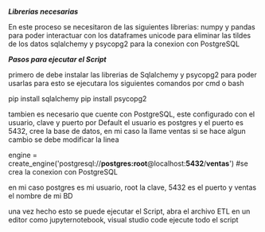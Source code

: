 ***Librerias necesarias***

En este proceso se necesitaron de las siguientes librerias:
numpy y pandas para poder interactuar con los dataframes
unicode para eliminar las tildes de los datos 
sqlalchemy y psycopg2 para la conexion con PostgreSQL

***Pasos para ejecutar el Script***

primero de debe instalar las librerias de Sqlalchemy y psycopg2 para poder usarlas
para esto se ejecutara los siguientes comandos por cmd o bash 

pip install sqlalchemy 
pip install psycopg2

tambien es necesario que cuente con PostgreSQL, este configurado con el usuario, clave y puerto
por Default el usuario es postgres y el puerto es 5432, cree la base de datos, en mi caso la llame ventas
si se hace algun cambio se debe modificar la linea 

engine = create_engine('postgresql://**postgres:root**@localhost:**5432**/**ventas**') #se crea la conexion con PostgreSQL

en mi caso postgres es mi usuario, root la clave, 5432 es el puerto y ventas el nombre de mi BD

una vez hecho esto se puede ejecutar el Script, abra el archivo ETL en un editor como jupyternotebook, visual studio code
ejecute todo el script 

